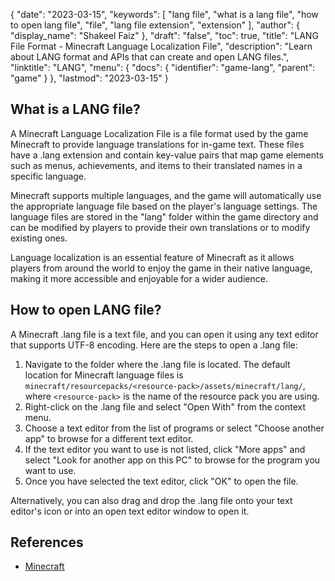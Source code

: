{
  "date": "2023-03-15",
  "keywords": [
    "lang file",
    "what is a lang file",
    "how to open lang file",
    "file",
    "lang file extension",
    "extension"
  ],
  "author": {
    "display_name": "Shakeel Faiz"
  },
  "draft": "false",
  "toc": true,
  "title": "LANG File Format - Minecraft Language Localization File",
  "description": "Learn about LANG format and APIs that can create and open LANG files.",
  "linktitle": "LANG",
  "menu": {
    "docs": {
      "identifier": "game-lang",
      "parent": "game"
    }
  },
  "lastmod": "2023-03-15"
}

## What is a LANG file?

A Minecraft Language Localization File is a file format used by the game Minecraft to provide language translations for in-game text. These files have a .lang extension and contain key-value pairs that map game elements such as menus, achievements, and items to their translated names in a specific language.

Minecraft supports multiple languages, and the game will automatically use the appropriate language file based on the player's language settings. The language files are stored in the "lang" folder within the game directory and can be modified by players to provide their own translations or to modify existing ones.

Language localization is an essential feature of Minecraft as it allows players from around the world to enjoy the game in their native language, making it more accessible and enjoyable for a wider audience.

## How to open LANG file?

A Minecraft .lang file is a text file, and you can open it using any text editor that supports UTF-8 encoding. Here are the steps to open a .lang file:

1. Navigate to the folder where the .lang file is located. The default location for Minecraft language files is `minecraft/resourcepacks/<resource-pack>/assets/minecraft/lang/`, where `<resource-pack>` is the name of the resource pack you are using.
  2. Right-click on the .lang file and select "Open With" from the context menu.
  3. Choose a text editor from the list of programs or select "Choose another app" to browse for a different text editor.
  4. If the text editor you want to use is not listed, click "More apps" and select "Look for another app on this PC" to browse for the program you want to use.
  5. Once you have selected the text editor, click "OK" to open the file.

Alternatively, you can also drag and drop the .lang file onto your text editor's icon or into an open text editor window to open it.

## References
* [Minecraft](https://en.wikipedia.org/wiki/Minecraft)
